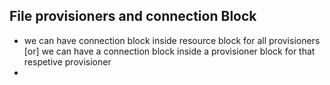 ## File provisioners and connection Block
- we can have connection block inside resource block for all provisioners [or] we can have a connection block inside a provisioner block for that respetive provisioner 
- 
